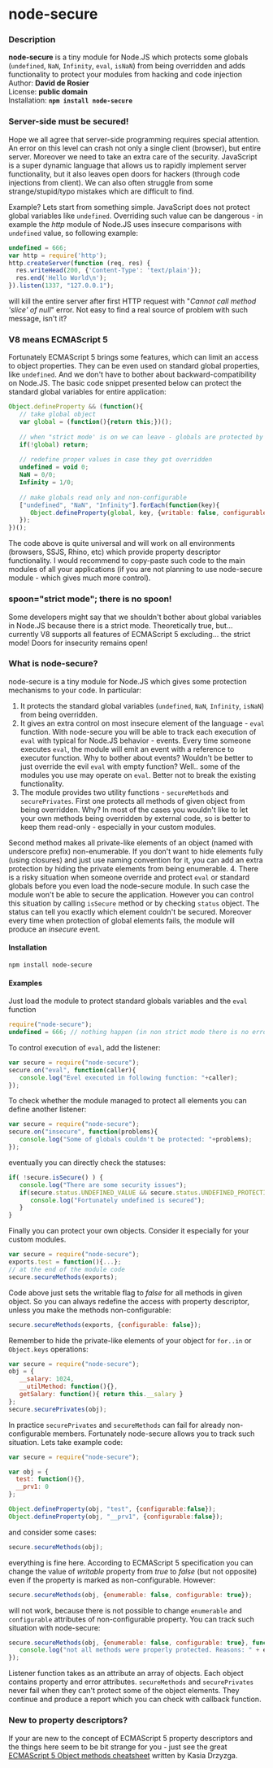 node-secure
===========

### Description
**node-secure** is a tiny module for Node.JS which protects some globals (`undefined`, `NaN`, 
`Infinity`, `eval`, `isNaN`)  from being overridden and adds functionality to protect your
modules from hacking and code injection<br/>
Author: **David de Rosier**<br/>
License: **public domain**<br/>
Installation: **```npm install node-secure```**

### Server-side must be secured!

Hope we all agree that server-side programming requires special attention. 
An error on this level can crash not only a single client (browser), but entire
server. Moreover we need to take an extra care of the security.
JavaScript is a super dynamic language that allows us to rapidly implement server functionality, 
but it also leaves open doors for hackers (through code injections from client). 
We can also often struggle from some strange/stupid/typo mistakes which are difficult to find. 

Example? Lets start from something simple. JavaScript does not protect 
global variables like `undefined`. Overriding such value can be dangerous -
in example the _http_ module of Node.JS uses insecure comparisons with `undefined` value,
so following example:

```js
undefined = 666;
var http = require('http');
http.createServer(function (req, res) {
  res.writeHead(200, {'Content-Type': 'text/plain'});
  res.end('Hello World\n');
}).listen(1337, "127.0.0.1");
```

will kill the entire server after first HTTP request with 
"_Cannot call method 'slice' of null_" error. Not easy to find a real source of 
problem with such message, isn't it?


### V8 means ECMAScript 5

Fortunately ECMAScript 5 brings some features, which can limit
an access to object properties. They can be even used on standard global properties, 
like `undefined`. And we don't have to bother about backward-compatibility on Node.JS. 
The basic code snippet presented below can protect the standard global variables for
entire application:

```js
Object.defineProperty && (function(){
   // take global object
   var global = (function(){return this;})();
   
   // when "strict mode' is on we can leave - globals are protected by default
   if(!global) return;
   
   // redefine proper values in case they got overridden
   undefined = void 0;
   NaN = 0/0;
   Infinity = 1/0;
   
   // make globals read only and non-configurable
   ["undefined", "NaN", "Infinity"].forEach(function(key){
      Object.defineProperty(global, key, {writable: false, configurable: false});
   });
})();
```

The code above is quite universal and will work on all environments (browsers, SSJS, Rhino, etc)
which provide property descriptor functionality. I would recommend to copy-paste such
code to the main modules of all your applications (if you are not planning to use node-secure module -
which gives much more control). 


### spoon="strict mode"; there is no spoon!

Some developers might say that we shouldn't bother about global variables in Node.JS because 
there is a strict mode. Theoretically true, but... currently V8 supports all features of ECMAScript 5 excluding...
the strict mode! Doors for insecurity remains open!


### What is node-secure?

node-secure is a tiny module for Node.JS which gives some protection mechanisms to your code.
In particular:

1. It protects the standard global variables (`undefined`, `NaN`, `Infinity`, `isNaN`) from being overridden.
2. It gives an extra control on most insecure element of the language - `eval` function. With
node-secure you will be able to track each execution of `eval` with typical for Node.JS 
behavior - events. Every time someone executes `eval`, the module will emit an event with a
reference to executor function. Why to bother about events? Wouldn't be better to just
override the evil `eval` with empty function? Well.. some of the modules you use may operate on `eval`. 
Better not to break the existing functionality.   
3. The module provides two utility functions - `secureMethods` and `securePrivates`.
First one protects all methods of given object from being overridden. Why? In most of the cases
you wouldn't like to let your own methods being overridden by external code, so is better to keep them 
read-only - especially in your custom modules.

Second method makes all private-like elements of an object (named with underscore prefix) non-enumerable. 
If you don't want to hide elements fully (using closures) and just use naming convention for it,
you can add an extra protection by hiding the private elements from being enumerable.
4. There is a risky situation when someone override and protect `eval` or standard globals before
you even load the node-secure module. In such case the module won't be able to secure
the application. However you can control this situation by calling `isSecure` method or by checking 
`status` object. The status can tell you exactly which element couldn't be secured. Moreover
every time when protection of global elements fails, the module will produce an _insecure_ event.  


#### Installation

```
npm install node-secure
``` 


#### Examples

Just load the module to protect standard globals variables and the `eval` function 

```js
require("node-secure");
undefined = 666; // nothing happen (in non strict mode there is no error, however the value won't be overridden)
```

To control execution of `eval`, add the listener:

```js
var secure = require("node-secure");
secure.on("eval", function(caller){
   console.log("Evel executed in following function: "+caller);
});
```

To check whether the module managed to protect all elements you can define another listener:

```js
var secure = require("node-secure");
secure.on("insecure", function(problems){
   console.log("Some of globals couldn't be protected: "+problems);
});
```

eventually you can directly check the statuses:

```js
if( !secure.isSecure() ) {
   console.log("There are some security issues");
   if(secure.status.UNDEFINED_VALUE && secure.status.UNDEFINED_PROTECTION) {
      console.log("Fortunately undefined is secured");
   } 
}
```

Finally you can protect your own objects. Consider it especially for your custom modules.

```js
var secure = require("node-secure");
exports.test = function(){...};
// at the end of the module code
secure.secureMethods(exports);
```

Code above just sets the writable flag to _false_ for all methods in given object. So you can always
redefine the access with property descriptor, unless you make the methods non-configurable:

```js
secure.secureMethods(exports, {configurable: false});
```

Remember to hide the private-like elements of your object for `for..in` or `Object.keys` operations:

```js
var secure = require("node-secure");
obj = {
   __salary: 1024,
   __utilMethod: function(){},
   getSalary: function(){ return this.__salary }
}; 
secure.securePrivates(obj);
```

In practice `securePrivates` and `secureMethods` can fail for already non-configurable members.
Fortunately node-secure allows you to track such situation. Lets take example code:

```js
var secure = require("node-secure");

var obj = {
  test: function(){},
  __prv1: 0
};

Object.defineProperty(obj, "test", {configurable:false});
Object.defineProperty(obj, "__prv1", {configurable:false});
```

and consider some cases:

```js
secure.secureMethods(obj);
```

everything is fine here. According to ECMAScript 5 specification you can change the value of _writable_ 
property from _true_ to _false_ (but not opposite) even if the property is marked as non-configurable.
However:

```js
secure.secureMethods(obj, {enumerable: false, configurable: true});
```

will not work, because there is not possible to change `enumerable` and `configurable` attributes
of non-configurable property. You can track such situation with node-secure:

```js
secure.secureMethods(obj, {enumerable: false, configurable: true}, function(errors){
   console.log("not all methods were properly protected. Reasons: " + errors);
});
```

Listener function takes as an attribute an array of objects. Each object contains 
property and error attributes. `secureMethods` and `securePrivates` never fail when
they can't protect some of the object elements. They continue and produce a report
which you can check with callback function. 


### New to property descriptors?

If your are new to the concept of ECMAScript 5 property descriptors and the things here seem to 
be bit strange for you - just see the great 
[ECMAScript 5 Object methods cheatsheet](http://kasia.drzyzga.pl/2011/06/ecmascript-5-object-methods-cheatsheet/) 
written by Kasia Drzyzga. 
 

